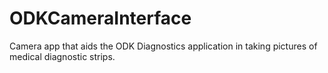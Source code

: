 # ODKCameraInterface

Camera app that aids the ODK Diagnostics application in taking pictures of medical diagnostic strips.
